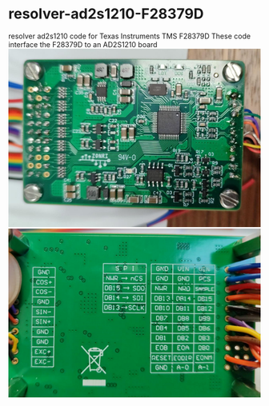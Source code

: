 # resolver-ad2s1210-F28379D
resolver ad2s1210 code for Texas Instruments TMS F28379D
These code interface the F28379D to an AD2S1210 board 
![top board](img/board2.png)
![bottom board](img/board1.png)
